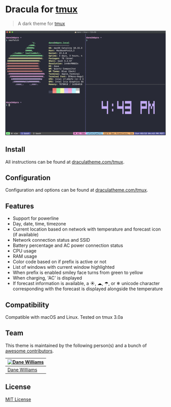 # Dracula for [tmux](https://github.com/tmux/tmux/wiki)

> A dark theme for [tmux](https://github.com/tmux/tmux/wiki)

![Screenshot](./screenshot.png)

## Install

All instructions can be found at [draculatheme.com/tmux](https://draculatheme.com/tmux).

## Configuration

Configuration and options can be found at [draculatheme.com/tmux](https://draculatheme.com/tmux).

## Features

* Support for powerline
* Day, date, time, timezone
* Current location based on network with temperature and forecast icon (if available)
* Network connection status and SSID
* Battery percentage and AC power connection status
* CPU usage
* RAM usage
* Color code based on if prefix is active or not
* List of windows with current window highlighted
* When prefix is enabled smiley face turns from green to yellow
* When charging, 'AC' is displayed
* If forecast information is available, a ☀, ☁, ☂, or ❄ unicode character corresponding with the forecast is displayed alongside the temperature

## Compatibility

Compatible with macOS and Linux. Tested on tmux 3.0a


## Team

This theme is maintained by the following person(s) and a bunch of [awesome contributors](https://github.com/dracula/tmux/graphs/contributors).

[![Dane Williams](https://avatars3.githubusercontent.com/u/22798229?v=4&s=70)](https://github.com/danerwilliams) |
--- |
[Dane Williams](https://github.com/danerwilliams) |

## License

[MIT License](./LICENSE)
